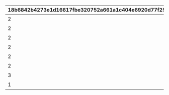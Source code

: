 |18b6842b4273e1d16617fbe320752a661a1c404e6920d77f25b035cec340264c|362dc55b9baefa1f57b1710470cd201f8c02cf47dd55e1a9f789fd1a34536ae9|3e1225907a1f1fa5ce3f8259db83e13f2eef8e929841b1472fc1d5c2353d0bdb|3a4fbfd0bc86033adaccf7f81b430ca007587f426a71186ff414696b6091c3b2|0c20b468f87774734197d4d4ad0baf724191a5abc6fa6b7eb22b673cbacf67fd|786bb14e0d9b81190f3fb2c9e5d0b62fc2e3e1656c1a227252ac47430d20ff80|3a1a11e27938f12182f15542a45aa14d3c11eee9a46611c7fee3fea42389381b|ca98f6c1737e5c783f47a03dba0b9fd2a487a01339376d29b610cdda004426d8|467b0ce795b6c76682430a6cc7027a9d2a04d860ad66f81c058586cb7c6f1086|9168244d0ad36a601f30105485483932f0a4a6391cd3609138fc5500764ef60b|
| --- | --- | --- | --- | --- | --- | --- | --- | --- | --- |
|2|2024/08/31 12:00:00|8|10152|5152601|50|91002|5152061|1|オコサマタイソー|
|2|2024/09/01 12:00:00|8|10152|5152061|50|91002|5152062|2|アイドルタイソー|
|2|2024/09/02 12:00:00|8|10152|5152062|50|91002|5152063|3|タンキュータイソー|
|2|2024/09/03 12:00:00|8|10152|5152063|50|91002|5152064|4|グータラタイソー|
|2|2024/09/04 12:00:00|8|10152|5152064|50|91002|5152065|5|シンレータイソー|
|2|2024/09/05 12:00:00|8|10152|5152065|50|91002|5152066|6|ラジーオタイソー|
|3|0|15|10152|5152066|1|11001328|5152075|0|コンプリート演出|
|1|0|0|10152|0|0|0|5152601|0|オープニング|